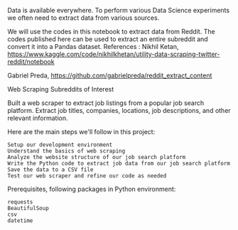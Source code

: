 Data is available everywhere. To perform various Data Science experiments we often need to extract data from various sources.

We will use the codes in this notebook to extract data from Reddit.
The codes published here can be used to extract an entire subreddit and convert it into a Pandas dataset.
References : 
Nikhil Ketan, https://www.kaggle.com/code/nikhilkhetan/utility-data-scraping-twitter-reddit/notebook

Gabriel Preda, https://github.com/gabrielpreda/reddit_extract_content



Web Scraping Subreddits of Interest

Built a web scraper to extract job listings from a popular job search platform.
Extract job titles, companies, locations, job descriptions, and other relevant information.

Here are the main steps we'll follow in this project:

    Setup our development environment
    Understand the basics of web scraping
    Analyze the website structure of our job search platform
    Write the Python code to extract job data from our job search platform
    Save the data to a CSV file
    Test our web scraper and refine our code as needed

Prerequisites, following packages in Python environment:

    requests
    BeautifulSoup
    csv
    datetime
